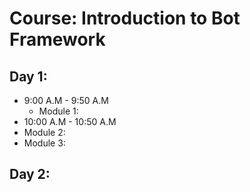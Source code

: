 # Course: Introduction to Bot Framework

## Day 1:
- 9:00 A.M - 9:50 A.M
  - Module 1:
- 10:00 A.M - 10:50 A.M
- Module 2:
- Module 3:


## Day 2:
